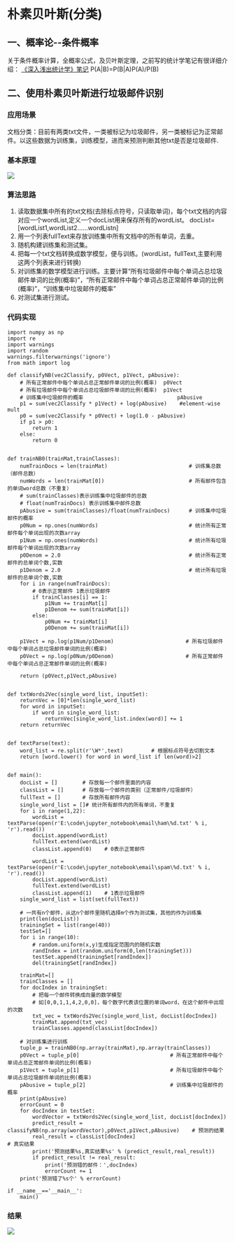 # 朴素贝叶斯(分类)
## 一、概率论--条件概率
关于条件概率计算，全概率公式，及贝叶斯定理，之前写的统计学笔记有很详细介绍：
[《深入浅出统计学》笔记](https://github.com/daacheng/PythonBasic/blob/master/studynotes/%E3%80%8A%E6%B7%B1%E5%85%A5%E6%B5%85%E5%87%BA%E7%BB%9F%E8%AE%A1%E5%AD%A6%E3%80%8B%E7%AC%94%E8%AE%B0%E4%B8%8A.md)
P(A|B)=P(B|A)P(A)/P(B)
## 二、使用朴素贝叶斯进行垃圾邮件识别
### 应用场景
文档分类：目前有两类txt文件，一类被标记为垃圾邮件，另一类被标记为正常邮件。以这些数据为训练集，训练模型，进而来预测判断其他txt是否是垃圾邮件.
### 基本原理
![](https://github.com/daacheng/pythonForMachineLearning/blob/master/pic/bysp.png?raw=true)
### 算法思路
1. 读取数据集中所有的txt文档(去除标点符号，只读取单词)，每个txt文档的内容对应一个wordList,定义一个docList用来保存所有的wordList。
docList=[wordList1,wordList2……wordListn]
2. 用一个列表fullText来存放训练集中所有文档中的所有单词，去重。
3. 随机构建训练集和测试集。
4. 把每一个txt文档转换成数学模型，便与训练。(wordList，fullText,主要利用这两个列表来进行转换)
5. 对训练集的数学模型进行训练。主要计算“所有垃圾邮件中每个单词占总垃圾邮件单词的比例(概率)”，“所有正常邮件中每个单词占总正常邮件单词的比例(概率)”，“训练集中垃圾邮件的概率”
6. 对测试集进行测试。
### 代码实现

    import numpy as np
    import re
    import warnings
    import random
    warnings.filterwarnings('ignore')
    from math import log

    def classifyNB(vec2Classify, p0Vect, p1Vect, pAbusive):
        # 所有正常邮件中每个单词占总正常邮件单词的比例(概率)  p0Vect
        # 所有垃圾邮件中每个单词占总垃圾邮件单词的比例(概率)  p1Vect
        # 训练集中垃圾邮件的概率                              pAbusive
        p1 = sum(vec2Classify * p1Vect) + log(pAbusive)    #element-wise mult
        p0 = sum(vec2Classify * p0Vect) + log(1.0 - pAbusive)
        if p1 > p0:
            return 1
        else: 
            return 0


    def trainNB0(trainMat,trainClasses):
        numTrainDocs = len(trainMat)                          # 训练集总数（邮件总数）
        numWords = len(trainMat[0])                           # 所有邮件包含的单词word总数（不重复）
        # sum(trainClasses)表示训练集中垃圾邮件的总数
        # float(numTrainDocs) 表示训练集中邮件总数
        pAbusive = sum(trainClasses)/float(numTrainDocs)      # 训练集中垃圾邮件的概率     
        p0Num = np.ones(numWords)                             # 统计所有正常邮件每个单词出现的次数array
        p1Num = np.ones(numWords)                             # 统计所有垃圾邮件每个单词出现的次数array
        p0Denom = 2.0                                         # 统计所有正常邮件的总单词个数,实数
        p1Denom = 2.0                                         # 统计所有垃圾邮件的总单词个数,实数
        for i in range(numTrainDocs):
            # 0表示正常邮件 1表示垃圾邮件
            if trainClasses[i] == 1:
                p1Num += trainMat[i]
                p1Denom += sum(trainMat[i])
            else:
                p0Num += trainMat[i]
                p0Denom += sum(trainMat[i])

        p1Vect = np.log(p1Num/p1Denom)                       # 所有垃圾邮件中每个单词占总垃圾邮件单词的比例(概率)
        p0Vect = np.log(p0Num/p0Denom)                       # 所有正常邮件中每个单词占总正常邮件单词的比例(概率)

        return (p0Vect,p1Vect,pAbusive)


    def txtWords2Vec(single_word_list, inputSet):
        returnVec = [0]*len(single_word_list)
        for word in inputSet:
            if word in single_word_list:
                returnVec[single_word_list.index(word)] += 1
        return returnVec


    def textParse(text):
        word_list = re.split(r'\W*',text)         # 根据标点符号去切割文本
        return [word.lower() for word in word_list if len(word)>2]


    def main():
        docList = []        # 存放每一个邮件里面的内容
        classList = []      # 存放每一个邮件的类别（正常邮件/垃圾邮件）
        fullText = []       # 存放所有邮件内容
        single_word_list = []# 统计所有邮件内的所有单词，不重复
        for i in range(1,22):
            wordList = textParse(open(r'E:\code\jupyter_notebook\email\ham\%d.txt' % i, 'r').read())
            docList.append(wordList)
            fullText.extend(wordList)
            classList.append(0)    # 0表示正常邮件

            wordList = textParse(open(r'E:\code\jupyter_notebook\email\spam\%d.txt' % i, 'r').read())
            docList.append(wordList)
            fullText.extend(wordList)
            classList.append(1)    # 1表示垃圾邮件
        single_word_list = list(set(fullText))

        # 一共有n个邮件，从这n个邮件里随机选择m个作为测试集，其他的作为训练集
        print(len(docList))                   
        trainingSet = list(range(40))
        testSet=[]           
        for i in range(10):
            # random.uniform(x,y)生成指定范围内的随机实数
            randIndex = int(random.uniform(0,len(trainingSet)))
            testSet.append(trainingSet[randIndex])
            del(trainingSet[randIndex])  

        trainMat=[]
        trainClasses = []
        for docIndex in trainingSet:
            # 把每一个邮件转换成向量的数学模型
            # 如[0,0,1,1,4,2,0,0]，每个数字代表该位置的单词word，在这个邮件中出现的次数
            txt_vec = txtWords2Vec(single_word_list, docList[docIndex])
            trainMat.append(txt_vec)        
            trainClasses.append(classList[docIndex])

        # 对训练集进行训练
        tuple_p = trainNB0(np.array(trainMat),np.array(trainClasses))
        p0Vect = tuple_p[0]                             # 所有正常邮件中每个单词占总正常邮件单词的比例(概率)
        p1Vect = tuple_p[1]                             # 所有垃圾邮件中每个单词占总垃圾邮件单词的比例(概率)
        pAbusive = tuple_p[2]                           # 训练集中垃圾邮件的概率  
        print(pAbusive)
        errorCount = 0
        for docIndex in testSet:        
            wordVector = txtWords2Vec(single_word_list, docList[docIndex])
            predict_result = classifyNB(np.array(wordVector),p0Vect,p1Vect,pAbusive)    # 预测的结果
            real_result = classList[docIndex]                                           # 真实结果
            print('预测结果%s,真实结果%s' % (predict_result,real_result))
            if predict_result != real_result:
                print('预测错的邮件：',docIndex)
                errorCount += 1
        print('预测错了%s个' % errorCount)

    if __name__=='__main__':
        main()

### 结果
![](https://github.com/daacheng/pythonForMachineLearning/blob/master/pic/bysres.png?raw=true)
